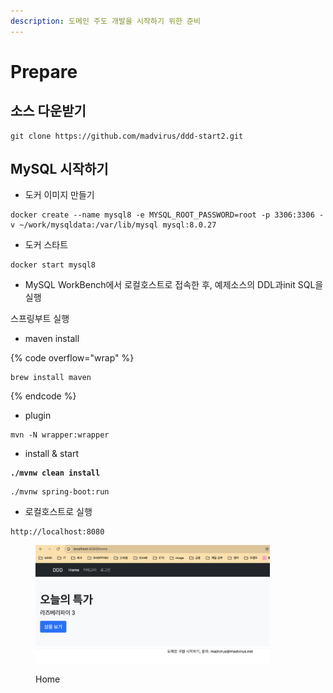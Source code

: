 ```yaml
---
description: 도메인 주도 개발을 시작하기 위한 준비
---
```


# Prepare

## 소스 다운받기

```
git clone https://github.com/madvirus/ddd-start2.git
```

## MySQL 시작하기

* 도커 이미지 만들기

```
docker create --name mysql8 -e MYSQL_ROOT_PASSWORD=root -p 3306:3306 -v ~/work/mysqldata:/var/lib/mysql mysql:8.0.27
```

* 도커 스타트

```
docker start mysql8
```

* MySQL WorkBench에서 로컬호스트로 접속한 후, 예제소스의 DDL과init SQL을 실행

스프링부트 실행

* maven install

{% code overflow="wrap" %}
```
brew install maven
```
{% endcode %}

* plugin

```
mvn -N wrapper:wrapper
```

* install & start

<pre><code><strong>./mvnw clean install
</strong></code></pre>

```
./mvnw spring-boot:run
```

* 로컬호스트로 실행

```
http://localhost:8080
```

<figure><img src="../.gitbook/assets/スクリーンショット 2024-02-18 22.11.47.png" alt="" width="375"><figcaption><p>Home</p></figcaption></figure>

